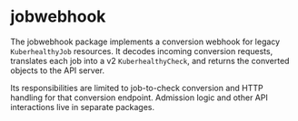 # jobwebhook

The jobwebhook package implements a conversion webhook for legacy `KuberhealthyJob` resources. It decodes incoming conversion requests, translates each job into a v2 `KuberhealthyCheck`, and returns the converted objects to the API server.

Its responsibilities are limited to job-to-check conversion and HTTP handling for that conversion endpoint. Admission logic and other API interactions live in separate packages.
